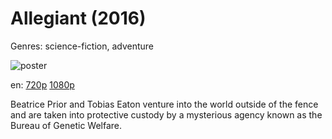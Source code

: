 # Allegiant (2016)

Genres: science-fiction, adventure

![poster](http://image.tmdb.org/t/p/w500/tSFBh9Ayn5uiwbUK9HvD2lrRgaQ.jpg)

en:
  [720p](magnet:?xt=urn:btih:BD879313BE79EECEBA645A47CE60DD23F91E6B4A&tr=udp://glotorrents.pw:6969/announce&tr=udp://tracker.opentrackr.org:1337/announce&tr=udp://torrent.gresille.org:80/announce&tr=udp://tracker.openbittorrent.com:80&tr=udp://tracker.coppersurfer.tk:6969&tr=udp://tracker.leechers-paradise.org:6969&tr=udp://p4p.arenabg.ch:1337&tr=udp://tracker.internetwarriors.net:1337)
  [1080p](magnet:?xt=urn:btih:F04C387EC9D743AF92CB58F91CF09704A72839E4&tr=udp://glotorrents.pw:6969/announce&tr=udp://tracker.opentrackr.org:1337/announce&tr=udp://torrent.gresille.org:80/announce&tr=udp://tracker.openbittorrent.com:80&tr=udp://tracker.coppersurfer.tk:6969&tr=udp://tracker.leechers-paradise.org:6969&tr=udp://p4p.arenabg.ch:1337&tr=udp://tracker.internetwarriors.net:1337)
  


Beatrice Prior and Tobias Eaton venture into the world outside of the fence and are taken into protective custody by a mysterious agency known as the Bureau of Genetic Welfare.